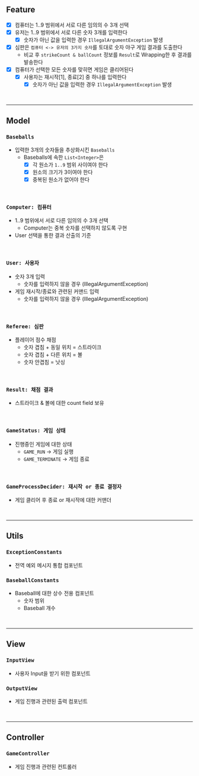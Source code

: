 ## Feature

- [X] 컴퓨터는 1..9 범위에서 서로 다른 임의의 수 3개 선택
- [X] 유저는 1..9 범위에서 서로 다른 숫자 3개를 입력한다
    - [X] 숫자가 아닌 값을 입력한 경우 `IllegalArgumentException` 발생
- [X] 심판은 `컴퓨터 <-> 유저의 3가지 숫자`를 토대로 숫자 야구 게임 결과를 도출한다
    - 비교 후 `strikeCount & ballCount` 정보를 `Result`로 Wrapping한 후 결과를 발송한다
- [X] 컴퓨터가 선택한 모든 숫자를 맞히면 게임은 클리어된다
    - [X] 사용자는 재시작[1], 종료[2] 중 하나를 입력한다
        - [X] 숫자가 아닌 값을 입력한 경우 `IllegalArgumentException` 발생

<br>
<hr>

## Model

### `Baseballs`

- 입력한 3개의 숫자들을 추상화시킨 `Baseballs`
    - Baseballs에 속한 `List<Integer>`은
        - [X] 각 원소가 `1..9` 범위 사이여야 한다
        - [X] 원소의 크기가 3이여야 한다
        - [X] 중복된 원소가 없어야 한다

<br>

### `Computer: 컴퓨터`

- 1..9 범위에서 서로 다른 임의의 수 3개 선택
    - Computer는 중복 숫자를 선택하지 않도록 구현
- User 선택을 통한 결과 산출의 기준

<br>

### `User: 사용자`

- 숫자 3개 입력
    - 숫자를 입력하지 않을 경우 (IllegalArgumentException)
- 게임 재시작/종료와 관련된 커맨드 입력
    - 숫자를 입력하지 않을 경우 (IllegalArgumentException)

<br>

### `Referee: 심판`

- 플레이어 점수 채점
    - 숫자 겹침 + 동일 위치 = 스트라이크
    - 숫자 겹침 + 다른 위치 = 볼
    - 숫자 안겹침 = 낫싱

<br>

### `Result: 채점 결과`

- 스트라이크 & 볼에 대한 count field 보유

<br>

### `GameStatus: 게임 상태`

- 진행중인 게임에 대한 상태
    - `GAME_RUN` -> 게임 실행
    - `GAME_TERMINATE` -> 게임 종료

<br>

### `GameProcessDecider: 재시작 or 종료 결정자`

- 게임 클리어 후 종료 or 재시작에 대한 커맨더

<br>
<hr>

## Utils

### `ExceptionConstants`

- 전역 예외 메시지 통합 컴포넌트

### `BaseballConstants`

- Baseball에 대한 상수 전용 컴포넌트
    - 숫자 범위
    - Baseball 개수

<br>
<hr>

## View

### `InputView`

- 사용자 Input을 받기 위한 컴포넌트

### `OutputView`

- 게임 진행과 관련된 출력 컴포넌트

<br>
<hr>

## Controller

### `GameController`

- 게임 진행과 관련된 컨트롤러
